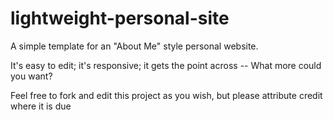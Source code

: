 # lightweight-personal-site
A simple template for an "About Me" style personal website.

It's easy to edit; it's responsive; it gets the point across -- What more could you want?

Feel free to fork and edit this project as you wish, but please attribute credit where it is due
